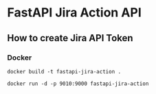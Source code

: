 # FastAPI Jira Action API

## How to create Jira API Token

### Docker

```
docker build -t fastapi-jira-action .

docker run -d -p 9010:9000 fastapi-jira-action
```
